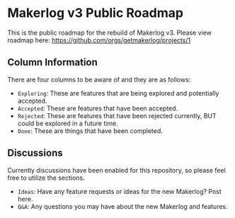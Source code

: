 # Makerlog v3 Public Roadmap

This is the public roadmap for the rebuild of Makerlog v3. Please view roadmap here: https://github.com/orgs/getmakerlog/projects/1

## Column Information

There are four columns to be aware of and they are as follows:

- `Exploring`: These are features that are being explored and potentially accepted.
- `Accepted`: These are features that have been accepted.
- `Rejected`: These are features that have been rejected currently, BUT could be explored in a future time.
- `Done`: These are things that have been completed.

## Discussions

Currently discussions have been enabled for this repository, so please feel free to utilize the sections.

- `Ideas`: Have any feature requests or ideas for the new Makerlog? Post here.
- `Q&A`: Any questions you may have about the new Makerlog and features.
